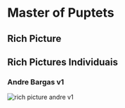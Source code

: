 # Master of Puptets


## Rich Picture





## Rich Pictures Individuais

### Andre Bargas v1

![rich picture andre v1](../img/rich_picture_andre_bargas.png)

